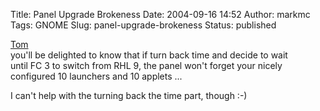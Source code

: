 Title: Panel Upgrade Brokeness
Date: 2004-09-16 14:52
Author: markmc
Tags: GNOME
Slug: panel-upgrade-brokeness
Status: published

[Tom](http://www.peakpeak.com/~tromey/blog/2004/09/07/#upgrade)  
you'll be delighted to know that if turn back time and decide to wait  
until FC 3 to switch from RHL 9, the panel won't forget your nicely  
configured 10 launchers and 10 applets ...

I can't help with the turning back the time part, though :-)
